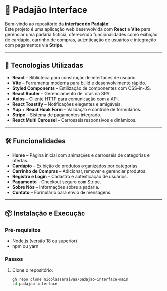 # 🥖 Padajão Interface

Bem-vindo ao repositório da **interface do Padajão**!  
Este projeto é uma aplicação web desenvolvida com **React** e **Vite** para gerenciar uma padaria fictícia, oferecendo funcionalidades como exibição de cardápio, carrinho de compras, autenticação de usuários e integração com pagamentos via **Stripe**.

---

## 🚀 Tecnologias Utilizadas

- **React** – Biblioteca para construção de interfaces de usuário.
- **Vite** – Ferramenta moderna para build e desenvolvimento rápido.
- **Styled Components** – Estilização de componentes com CSS-in-JS.
- **React Router** – Gerenciamento de rotas na SPA.
- **Axios** – Cliente HTTP para comunicação com a API.
- **React Toastify** – Notificações elegantes e amigáveis.
- **Yup** + **React Hook Form** – Validação e controle de formulários.
- **Stripe** – Sistema de pagamentos integrado.
- **React Multi Carousel** – Carrosséis responsivos e dinâmicos.

---

## 🛠️ Funcionalidades

- **Home** – Página inicial com animações e carrosséis de categorias e ofertas.
- **Cardápio** – Exibição de produtos organizados por categorias.
- **Carrinho de Compras** – Adicionar, remover e gerenciar produtos.
- **Registro e Login** – Cadastro e autenticação de usuários.
- **Pagamento** – Checkout seguro com Stripe.
- **Sobre Nós** – Informações sobre a padaria.
- **Contato** – Formulário para envio de mensagens.

---

## 📦 Instalação e Execução

### Pré-requisitos

- Node.js (versão 18 ou superior)
- npm ou yarn

### Passos

1. Clone o repositório:
   ```bash
   gh repo clone nicolassaraivaa/padajao-interface-main
   cd padajao-interface
